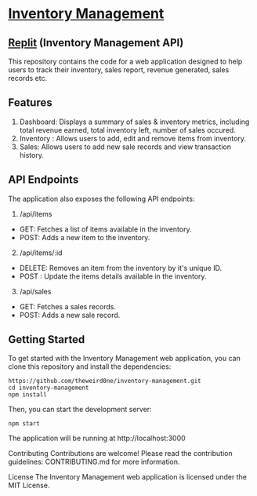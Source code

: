
# [Inventory Management](https://inventory-management-by-amlan.vercel.app/)

## [Replit](https://replit.com/@theweird0ne/Inventory-Management) (Inventory Management API)
This repository contains the code for a web application designed to help users to track their inventory, sales report, revenue generated, sales records etc.

## Features
1. Dashboard: Displays a summary of sales & inventory metrics, including total revenue earned, total inventory left, number of sales occured.
2. Inventory : Allows users to add, edit and remove items from inventory.
3. Sales: Allows users to add new sale records and view transaction history.

## API Endpoints
The application also exposes the following API endpoints:

1. /api/items
- GET: Fetches a list of items available in the inventory.
- POST: Adds a new item to the inventory.
2. /api/items/:id
- DELETE: Removes an item from the inventory by it's unique ID.
- POST : Update the items details available in the inventory.
3. /api/sales
- GET: Fetches a sales records.
- POST: Adds a new sale record.

## Getting Started
To get started with the Inventory Management web application, you can clone this repository and install the dependencies:
```
https://github.com/theweird0ne/inventory-management.git
cd inventory-management
npm install
```
Then, you can start the development server:

```
npm start
```
The application will be running at http://localhost:3000

Contributing
Contributions are welcome! Please read the contribution guidelines: CONTRIBUTING.md for more information.

License
The Inventory Management web application is licensed under the MIT License.
